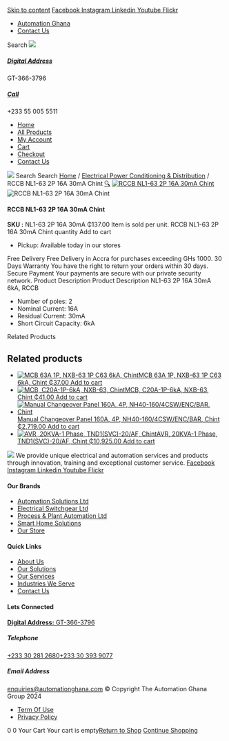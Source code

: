[Skip to content](https://store.automationghana.com/product/rccb-nl1-63-2p-16a-30ma-chint/#content)
[ Facebook ](https://www.facebook.com/automationgh/) [ Instagram ](https://www.instagram.com/automationgh/) [ Linkedin ](https://www.linkedin.com/company/the-automation-ghana-limited/) [ Youtube ](https://www.youtube.com/channel/UCurrRDUSm5oIW39VXjn1u0w) [ Flickr ](https://www.flickr.com/photos/181794037@N07/)
  * [ Automation Ghana ](https://automationghana.com)
  * [ Contact Us ](https://store.automationghana.com/contact/)


Search
[ ![](https://store.automationghana.com/wp-content/uploads/2024/04/Website-TAGG-Logo-BLUE.png) ](https://store.automationghana.com/)
[ ](https://maps.app.goo.gl/m4xeaagWCNbLk4jM6)
#####  [ Digital Address ](https://maps.app.goo.gl/m4xeaagWCNbLk4jM6)
GT-366-3796 
[ ](tel:+233550055511)
#####  [ Call ](tel:+233550055511)
+233 55 005 5511 
  * [Home](https://store.automationghana.com/)
  * [All Products](https://store.automationghana.com/shop/)
  * [My Account](https://store.automationghana.com/my-account/)
  * [Cart](https://store.automationghana.com/cart/)
  * [Checkout](https://store.automationghana.com/checkout/)
  * [Contact Us](https://store.automationghana.com/contact/)


[![](https://store.automationghana.com/wp-content/uploads/2024/04/AutomationGhana_logo_white.png)](https://store.automationghana.com)
Search
Search
[Home](https://store.automationghana.com) / [Electrical Power Conditioning & Distribution](https://store.automationghana.com/product-category/electrical-power-distribution/) / RCCB NL1-63 2P 16A 30mA Chint
[🔍](https://store.automationghana.com/product/rccb-nl1-63-2p-16a-30ma-chint/)
[![RCCB NL1-63 2P 16A 30mA Chint](https://store.automationghana.com/wp-content/uploads/2020/04/RCCB.jpg)](https://store.automationghana.com/wp-content/uploads/2020/04/RCCB.jpg)![RCCB NL1-63 2P 16A 30mA Chint](https://store.automationghana.com/wp-content/uploads/2020/04/RCCB.jpg)
####  RCCB NL1-63 2P 16A 30mA Chint 
**SKU :** NL1-63 2P 16A 30mA 
₵137.00
Item is sold per unit.
RCCB NL1-63 2P 16A 30mA Chint quantity
Add to cart
  * Pickup: Available today in our stores


Free Delivery 
Free Delivery in Accra for purchases exceeding GHs 1000. 
30 Days Warranty 
You have the right to return your orders within 30 days. 
Secure Payment 
Your payments are secure with our private security network. 
Product Description
Product Description
NL1-63 2P 16A 30mA 6kA, RCCB 
  * Number of poles: 2
  * Nominal Current: 16A
  * Residual Current: 30mA
  * Short Circuit Capacity: 6kA


Related Products 
## Related products
  * [![MCB 63A 1P, NXB-63 1P C63 6kA, Chint](https://store.automationghana.com/wp-content/uploads/2020/04/NXB-63-C63-1P-300x300.jpg)MCB 63A 1P, NXB-63 1P C63 6kA, Chint ₵37.00 ](https://store.automationghana.com/product/mcb-nxb-63-1p-c63-6ka-chint/)
[Add to cart](https://store.automationghana.com/product/rccb-nl1-63-2p-16a-30ma-chint/?add-to-cart=1782)
  * [![MCB, C20A-1P-6kA, NXB-63, Chint](https://store.automationghana.com/wp-content/uploads/2020/04/NXB-63-C20-1P-300x300.jpg)MCB, C20A-1P-6kA, NXB-63, Chint ₵41.00 ](https://store.automationghana.com/product/mcb-nxb-63-1p-c20-6ka-chint/)
[Add to cart](https://store.automationghana.com/product/rccb-nl1-63-2p-16a-30ma-chint/?add-to-cart=1778)
  * [![Manual Changeover Panel 160A, 4P, NH40-160/4CSW/ENC/BAR, Chint](https://store.automationghana.com/wp-content/uploads/2019/12/AUTOMATIC-TRANSFER-SWITCH-1-300x300.jpg)Manual Changeover Panel 160A, 4P, NH40-160/4CSW/ENC/BAR, Chint ₵2,719.00 ](https://store.automationghana.com/product/manual-changeover-panel-nh40-160-4csw-enc-bar-chint/)
[Add to cart](https://store.automationghana.com/product/rccb-nl1-63-2p-16a-30ma-chint/?add-to-cart=1756)
  * [![AVR, 20KVA-1 Phase, TND1\(SVC\)-20/AF, Chint](https://store.automationghana.com/wp-content/uploads/2020/04/TND1SVC-20_AF-300x300.png)AVR, 20KVA-1 Phase, TND1(SVC)-20/AF, Chint ₵10,925.00 ](https://store.automationghana.com/product/avr-tnd1svc-20-af-chint/)
[Add to cart](https://store.automationghana.com/product/rccb-nl1-63-2p-16a-30ma-chint/?add-to-cart=1636)


![](https://store.automationghana.com/wp-content/uploads/2024/04/AutomationGhana_logo_white.png)
We provide unique electrical and automation services and products through innovation, training and exceptional customer service.
[ Facebook ](https://www.facebook.com/automationgh/) [ Instagram ](https://www.instagram.com/automationgh/) [ Linkedin ](https://www.linkedin.com/company/the-automation-ghana-limited/) [ Youtube ](https://www.youtube.com/channel/UCurrRDUSm5oIW39VXjn1u0w) [ Flickr ](https://www.flickr.com/photos/181794037@N07/)
#### Our Brands
  * [ Automation Solutions Ltd ](https://store.automationghana.com/product/rccb-nl1-63-2p-16a-30ma-chint/)
  * [ Electrical Switchgear Ltd ](https://store.automationghana.com/product/rccb-nl1-63-2p-16a-30ma-chint/)
  * [ Process & Plant Automation Ltd ](https://store.automationghana.com/product/rccb-nl1-63-2p-16a-30ma-chint/)
  * [ Smart Home Solutions ](https://store.automationghana.com/product/rccb-nl1-63-2p-16a-30ma-chint/)
  * [ Our Store ](https://store.automationghana.com/product/rccb-nl1-63-2p-16a-30ma-chint/)


#### Quick Links
  * [ About Us ](https://store.automationghana.com/product/rccb-nl1-63-2p-16a-30ma-chint/)
  * [ Our Solutions ](https://store.automationghana.com/product/rccb-nl1-63-2p-16a-30ma-chint/)
  * [ Our Services ](https://store.automationghana.com/product/rccb-nl1-63-2p-16a-30ma-chint/)
  * [ Industries We Serve ](https://store.automationghana.com/product/rccb-nl1-63-2p-16a-30ma-chint/)
  * [ Contact Us ](https://store.automationghana.com/product/rccb-nl1-63-2p-16a-30ma-chint/)


#### Lets Connected
[**Digital Address:** GT-366-3796](https://maps.app.goo.gl/m4xeaagWCNbLk4jM6)
#####  Telephone 
[ +233 30 281 2680](tel:+233302812680)[+233 30 393 9077](https://store.automationghana.com/product/rccb-nl1-63-2p-16a-30ma-chint/+233303939077)
#####  Email Address 
enquiries@automationghana.com 
© Copyright The Automation Ghana Group 2024
  * [ Term Of Use ](https://store.automationghana.com/product/rccb-nl1-63-2p-16a-30ma-chint/)
  * [ Privacy Policy ](https://store.automationghana.com/product/rccb-nl1-63-2p-16a-30ma-chint/)


0
0
Your Cart
Your cart is empty[Return to Shop](https://store.automationghana.com/shop/)
[Continue Shopping](https://store.automationghana.com/product/rccb-nl1-63-2p-16a-30ma-chint/)
